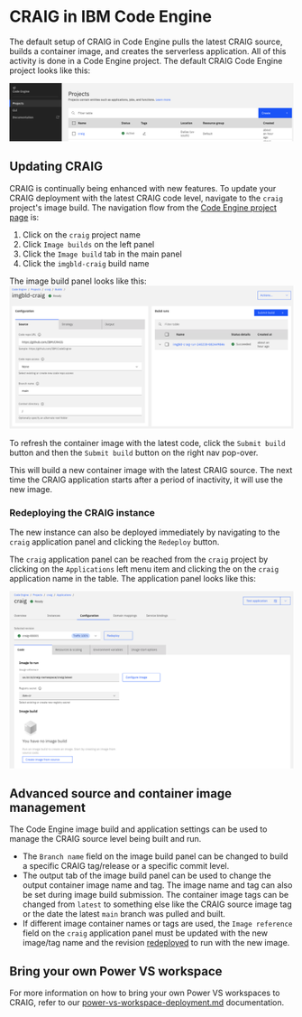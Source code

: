 # CRAIG in IBM Code Engine

The default setup of CRAIG in Code Engine pulls the latest CRAIG source, builds a container image, and creates the serverless application. All of this activity is done in a Code Engine project. The default CRAIG Code Engine project looks like this:

![craig-ce-project](images/craig-ce-project.png)

## Updating CRAIG
CRAIG is continually being enhanced with new features. To update your CRAIG deployment with the latest CRAIG code level, navigate to the `craig` project's image build. The navigation flow from the [Code Engine project page](https://cloud.ibm.com/codeengine/projects) is:
1. Click on the `craig` project name
2. Click `Image builds` on the left panel
3. Click the `Image build` tab in the main panel
4. Click the `imgbld-craig` build name

The image build panel looks like this:
![craig-ce-image-build](images/craig-ce-imgbld.png)

To refresh the container image with the latest code, click the `Submit build` button and then the `Submit build` button on the right nav pop-over.

This will build a new container image with the latest CRAIG source. The next time the CRAIG application starts after a period of inactivity, it will use the new image.

### Redeploying the CRAIG instance
The new instance can also be deployed immediately by navigating to the `craig` application panel and clicking the `Redeploy` button.

The `craig` application panel can be reached from the `craig` project by clicking on the `Applications` left menu item and clicking the on the `craig` application name in the table. The application panel looks like this:

![craig-application-panel](images/craig-application-panel.png)

## Advanced source and container image management
The Code Engine image build and application settings can be used to manage the CRAIG source level being built and run.

* The `Branch name` field on the image build panel can be changed to build a specific CRAIG tag/release or a specific commit level.
* The output tab of the image build panel can be used to change the output container image name and tag. The image name and tag can also be set during image build submission. The container image tags can be changed from `latest` to something else like the CRAIG source image tag or the date the latest `main` branch was pulled and built.
* If different image container names or tags are used, the `Image reference` field on the `craig` application panel must be updated with the new image/tag name and the revision [redeployed](#redeploying-the-craig-instance) to run with the new image.

## Bring your own Power VS workspace

For more information on how to bring your own Power VS workspaces to CRAIG, refer to our [power-vs-workspace-deployment.md](./power-vs-workspace-deployment.md) documentation.
